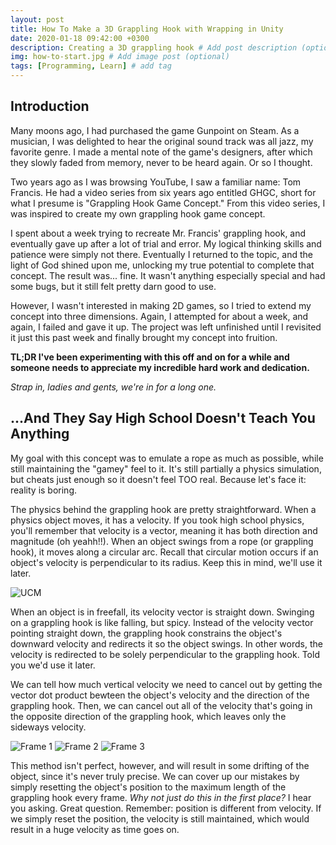 ```yaml
---
layout: post
title: How To Make a 3D Grappling Hook with Wrapping in Unity
date: 2020-01-18 09:42:00 +0300
description: Creating a 3D grappling hook # Add post description (optional)
img: how-to-start.jpg # Add image post (optional)
tags: [Programming, Learn] # add tag
---
```


## Introduction

Many moons ago, I had purchased the game Gunpoint on Steam. As a musician, I was delighted to hear the original sound track was all jazz, my favorite genre. I made a mental note of the game's designers, after which they slowly faded from memory, never to be heard again. Or so I thought.

Two years ago as I was browsing YouTube, I saw a familiar name: Tom Francis. He had a video series from six years ago entitled GHGC, short for what I presume is "Grappling Hook Game Concept." From this video series, I was inspired to create my own grappling hook game concept.

I spent about a week trying to recreate Mr. Francis' grappling hook, and eventually gave up after a lot of trial and error. My logical thinking skills and patience were simply not there. Eventually I returned to the topic, and the light of God shined upon me, unlocking my true potential to complete that concept. The result was... fine. It wasn't anything especially special and had some bugs, but it still felt pretty darn good to use. 

However, I wasn't interested in making 2D games, so I tried to extend my concept into three dimensions. Again, I attempted for about a week, and again, I failed and gave it up. The project was left unfinished until I revisited it just this past week and finally brought my concept into fruition. 

**TL;DR I've been experimenting with this off and on for a while and someone needs to appreciate my incredible hard work and dedication.**

*Strap in, ladies and gents, we're in for a long one.*

## ...And They Say High School Doesn't Teach You Anything

My goal with this concept was to emulate a rope as much as possible, while still maintaining the "gamey" feel to it. It's still partially a physics simulation, but cheats just enough so it doesn't feel TOO real. Because let's face it: reality is boring.

The physics behind the grappling hook are pretty straightforward. When a physics object moves, it has a velocity. If you took high school physics, you'll remember that velocity is a vector, meaning it has both direction and magnitude (oh yeahh!!). When an object swings from a rope (or grappling hook), it moves along a circular arc. Recall that circular motion occurs if an object's velocity is perpendicular to its radius. Keep this in mind, we'll use it later.

![UCM]({{site.baseurl}}/assets/img/Uniform-circular-translation.gif)

When an object is in freefall, its velocity vector is straight down. Swinging on a grappling hook is like falling, but spicy. Instead of the velocity vector pointing straight down, the grappling hook constrains the object's downward velocity and redirects it so the object swings. In other words, the velocity is redirected to be solely perpendicular to the grappling hook. Told you we'd use it later.

We can tell how much vertical velocity we need to cancel out by getting the vector dot product bewteen the object's velocity and the direction of the grappling hook. Then, we can cancel out all of the velocity that's going in the opposite direction of the grappling hook, which leaves only the sideways velocity.

![Frame 1]({{site.baseurl}}/assets/img/tether-1.png)
![Frame 2]({{site.baseurl}}/assets/img/tether-2.png)
![Frame 3]({{site.baseurl}}/assets/img/tether-3-v2.png)

This method isn't perfect, however, and will result in some drifting of the object, since it's never truly precise. We can cover up our mistakes by simply resetting the object's position to the maximum length of the grappling hook every frame. *Why not just do this in the first place?* I hear you asking. Great question. Remember: position is different from velocity. If we simply reset the position, the velocity is still maintained, which would result in a huge velocity as time goes on.